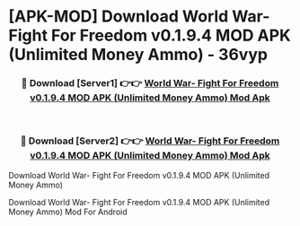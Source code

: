 # [APK-MOD] Download World War- Fight For Freedom v0.1.9.4 MOD APK (Unlimited Money Ammo) - 36vyp


<div align="center">
<h3>🔴 Download [Server1] 👉👉 <a href="https://apk-comot.site?title=World_War-_Fight_For_Freedom_v0.1.9.4_MOD_APK_(Unlimited_Money_Ammo)">World War- Fight For Freedom v0.1.9.4 MOD APK (Unlimited Money Ammo) Mod Apk</a></h3><br>
<h3>🔴 Download [Server2] 👉👉 <a href="https://apk-comot.site?title=World_War-_Fight_For_Freedom_v0.1.9.4_MOD_APK_(Unlimited_Money_Ammo)">World War- Fight For Freedom v0.1.9.4 MOD APK (Unlimited Money Ammo) Mod Apk</a></h3>
</div>



Download World War- Fight For Freedom v0.1.9.4 MOD APK (Unlimited Money Ammo) 

Download World War- Fight For Freedom v0.1.9.4 MOD APK (Unlimited Money Ammo) Mod For Android